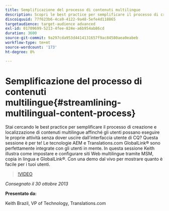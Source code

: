 ```yaml
---
title: Semplificazione del processo di contenuti multilingue
description: Scopri le best practice per semplificare il processo di creazione e localizzazione di contenuti multilingue affinché gli utenti possano eseguire le proprie attività senza dover uscire dall’interfaccia utente di CQ. Le tecnologie AEM e Translations.com GlobalLink® sono perfettamente integrate con gli utenti in mente. Guarda Keith e scopri come configurare siti web multilingue tramite MSM, copia per lingua e GlobalLink®. Con una demo dal vivo per mostrare quanto è facile per i tuoi utenti.
discoiquuid: 77f623b6-4ca9-4122-9a48-5efe4d118865
targetaudience: target-audience advanced
exl-id: 01709699-5213-4fee-824e-a6b954ab86cd
duration: 3600
source-git-commit: 9a297cda953d4414131657f9ac84580aea0eabeb
workflow-type: tm+mt
source-wordcount: '173'
ht-degree: 0%

---
```


# Semplificazione del processo di contenuti multilingue{#streamlining-multilingual-content-process}

Stai cercando le best practice per semplificare il processo di creazione e localizzazione di contenuti multilingue affinché gli utenti possano eseguire le proprie attività senza dover uscire dall’interfaccia utente di CQ? Questa sessione è per te! Le tecnologie AEM e Translations.com GlobalLink® sono perfettamente integrate con gli utenti in mente. In questa sessione Keith illustra come impostare e configurare siti Web multilingue tramite MSM, copia in lingua e GlobalLink®. Con una demo dal vivo per mostrare quanto è facile per i tuoi utenti.

>[!VIDEO](https://video.tv.adobe.com/v/19569/?quality=9)

*Consegnato il 30 ottobre 2013*

**Presentato da:**

Keith Brazil, VP of Technology, Translations.com

<!--
[Get back to the Overview](https://helpx.adobe.com/experience-manager/kt/eseminars/gems/aem-index.html)
-->
